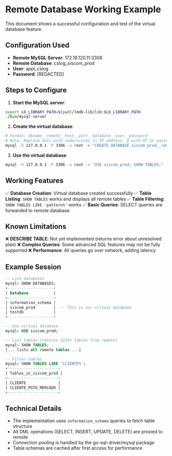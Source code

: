 # Remote Database Working Example

This document shows a successful configuration and test of the virtual database feature.

## Configuration Used

- **Remote MySQL Server**: 172.16.120.11:3306
- **Remote Database**: cslog_siscom_prod
- **User**: appl_cslog
- **Password**: [REDACTED]

## Steps to Configure

1. **Start the MySQL server**:
```bash
export LD_LIBRARY_PATH=$(pwd)/lmdb-lib/lib:$LD_LIBRARY_PATH
./bin/mysql-server
```

2. **Create the virtual database**:
```bash
# Format: dbname__remote__host__port__database__user__password
# Note: Replace dots with underscores in IP address, @ with AT in password
mysql -h 127.0.0.1 -P 3306 -u root -e "CREATE DATABASE siscom_prod__remote__172_16_120_11__3306__cslog_siscom_prod__appl_cslog__[PASSWORD];"
```

3. **Use the virtual database**:
```bash
mysql -h 127.0.0.1 -P 3306 -u root -e "USE siscom_prod; SHOW TABLES;"
```

## Working Features

✅ **Database Creation**: Virtual database created successfully
✅ **Table Listing**: `SHOW TABLES` works and displays all remote tables
✅ **Table Filtering**: `SHOW TABLES LIKE 'pattern%'` works
✅ **Basic Queries**: SELECT queries are forwarded to remote database

## Known Limitations

❌ **DESCRIBE TABLE**: Not yet implemented (returns error about unresolved plan)
❌ **Complex Queries**: Some advanced SQL features may not be fully supported
❌ **Performance**: All queries go over network, adding latency

## Example Session

```sql
-- List databases
mysql> SHOW DATABASES;
+--------------------+
| Database           |
+--------------------+
| information_schema |
| siscom_prod        |  -- This is our virtual database
| testdb             |
+--------------------+

-- Use virtual database
mysql> USE siscom_prod;

-- List tables (returns 2232+ tables from remote)
mysql> SHOW TABLES;
[... lists all remote tables ...]

-- Filter tables
mysql> SHOW TABLES LIKE 'CLIENTE%';
+----------------------+
| Tables_in_siscom_prod |
+----------------------+
| CLIENTE              |
| CLIENTE_PGTO_MERCADO |
+----------------------+
```

## Technical Details

- The implementation uses `information_schema` queries to fetch table structure
- All DML operations (SELECT, INSERT, UPDATE, DELETE) are proxied to remote
- Connection pooling is handled by the go-sql-driver/mysql package
- Table schemas are cached after first access for performance